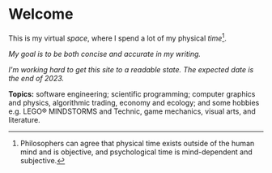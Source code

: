 # Welcome

This is my virtual *space*, where I spend a lot of my physical *time*[^1].

*My goal is to be both concise and accurate in my writing.*

*I'm  working hard to get this site to a readable state. The expected date is the end of 2023.*

**Topics:** software engineering; scientific programming; computer graphics and physics, algorithmic trading, economy and ecology; and some hobbies e.g. LEGO® MINDSTORMS and Technic, game mechanics, visual arts, and literature.

[^1]: Philosophers can agree that physical time exists outside of the human mind and is objective, and psychological time is mind-dependent and subjective.
